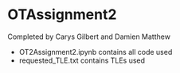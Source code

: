# OTAssignment2
Completed by Carys Gilbert and Damien Matthew

* OT2Assignment2.ipynb contains all code used
* requested_TLE.txt contains TLEs used
